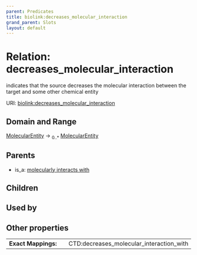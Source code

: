 ```yaml
---
parent: Predicates
title: biolink:decreases_molecular_interaction
grand_parent: Slots
layout: default
---
```


# Relation: decreases_molecular_interaction


indicates that the source decreases the molecular interaction between the target and some other chemical entity

URI: [biolink:decreases_molecular_interaction](https://w3id.org/biolink/vocab/decreases_molecular_interaction)

## Domain and Range

[MolecularEntity](MolecularEntity.md) ->  <sub>0..\*</sub> [MolecularEntity](MolecularEntity.md)

## Parents

 *  is_a: [molecularly interacts with](molecularly_interacts_with.md)

## Children


## Used by


## Other properties

|  |  |  |
| --- | --- | --- |
| **Exact Mappings:** | | CTD:decreases_molecular_interaction_with |

